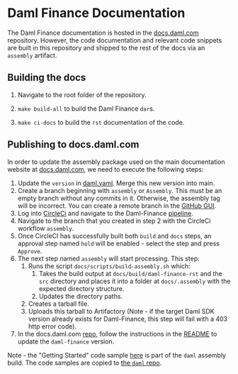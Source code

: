 # Daml Finance Documentation

The Daml Finance documentation is hosted in the
[docs.daml.com](https://github.com/digital-asset/docs.daml.com) repository. However, the code
documentation and relevant code snippets are built in this repository and shipped to the rest of
the docs via an `assembly` artifact.

## Building the docs

1. Navigate to the root folder of the repository.

2. `make build-all` to build the Daml Finance `dar`s.

3. `make ci-docs` to build the `rst` documentation of the code.

## Publishing to docs.daml.com

In order to update the assembly package used on the main documentation website at
[docs.daml.com](http://docs.daml.com), we need to execute the following steps:

1. Update the `version` in [daml.yaml](../daml.yaml). Merge this new version into main.
2. Create a branch beginning with `assembly` or `Assembly`. This must be an
   empty branch without any commits in it. Otherwise, the assembly tag will be incorrect.
   You can create a remote branch in the
   [GitHub GUI](https://github.com/digital-asset/daml-finance/branches).
3. Log into [CircleCi](https://app.circleci.com/) and navigate to the Daml-Finance
   [pipeline](https://app.circleci.com/pipelines/github/digital-asset/daml-finance).
4. Navigate to the branch that you created in step 2 with the CircleCi workflow `assembly`.
5. Once CircleCI has successfully built both `build` and `docs` steps, an approval step named
   `hold` will be enabled - select the step and press `Approve`.
6. The next step named `assembly` will start processing. This step:
   1. Runs the script `docs/scripts/build-assembly.sh` which:
      1. Takes the build output at `docs/build/daml-finance-rst` and the `src` directory and places
         it into a folder at `docs/.assembly` with the expected directory structure.
      2. Updates the directory paths.
   2. Creates a tarball file.
   3. Uploads this tarball to Artifactory (Note - if the target Daml SDK version already exists for
      Daml-Finance, this step will fail with a 403 http error code).
7. In the docs.daml.com [repo](https://github.com/digital-asset/docs.daml.com), follow the
   instructions in the [README](https://github.com/digital-asset/docs.daml.com/blob/main/README.md)
   to update the `daml-finance` version.

Note - the "Getting Started" code sample [here](docs/code-samples/getting-started) is part of the
`daml` assembly build. The code samples are copied to
[the `daml` repo](https://github.com/digital-asset/daml/tree/main/templates/quickstart-finance).
